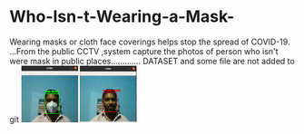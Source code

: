 # Who-Isn-t-Wearing-a-Mask-
Wearing masks or cloth face coverings helps stop the spread of COVID-19. ...From the public CCTV ,system capture the photos of person who isn't were mask in public places.............
DATASET and some file are not added to git
<img src="1.png" width="100px" height="100px">
<img src="2.png" width="100px" height="100px">

